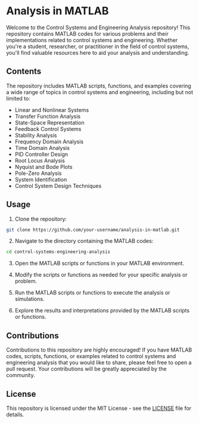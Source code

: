 # Analysis in MATLAB

Welcome to the Control Systems and Engineering Analysis repository! This repository contains MATLAB codes for various problems and their implementations related to control systems and engineering. Whether you're a student, researcher, or practitioner in the field of control systems, you'll find valuable resources here to aid your analysis and understanding.

## Contents

The repository includes MATLAB scripts, functions, and examples covering a wide range of topics in control systems and engineering, including but not limited to:

- Linear and Nonlinear Systems
- Transfer Function Analysis
- State-Space Representation
- Feedback Control Systems
- Stability Analysis
- Frequency Domain Analysis
- Time Domain Analysis
- PID Controller Design
- Root Locus Analysis
- Nyquist and Bode Plots
- Pole-Zero Analysis
- System Identification
- Control System Design Techniques

## Usage

1. Clone the repository:

```bash
git clone https://github.com/your-username/analysis-in-matlab.git
```

2. Navigate to the directory containing the MATLAB codes:

```bash
cd control-systems-engineering-analysis
```

3. Open the MATLAB scripts or functions in your MATLAB environment.

4. Modify the scripts or functions as needed for your specific analysis or problem.

5. Run the MATLAB scripts or functions to execute the analysis or simulations.

6. Explore the results and interpretations provided by the MATLAB scripts or functions.

## Contributions

Contributions to this repository are highly encouraged! If you have MATLAB codes, scripts, functions, or examples related to control systems and engineering analysis that you would like to share, please feel free to open a pull request. Your contributions will be greatly appreciated by the community.

## License

This repository is licensed under the MIT License - see the [LICENSE](LICENSE) file for details.
